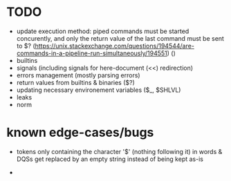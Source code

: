 # TODO

- update execution method: piped commands must be started concurently, and only the return value of the last command must be sent to $? (https://unix.stackexchange.com/questions/194544/are-commands-in-a-pipeline-run-simultaneously/194551) ()
- builtins
- signals (including signals for here-document (<<) redirection)
- errors management (mostly parsing errors)
- return values from builtins & binaries ($?)
- updating necessary environement variables ($_, $SHLVL)
- leaks
- norm

# known edge-cases/bugs

- tokens only containing the character '$' (nothing following it) in words & DQSs get replaced by an empty string instead of being kept as-is

- 

